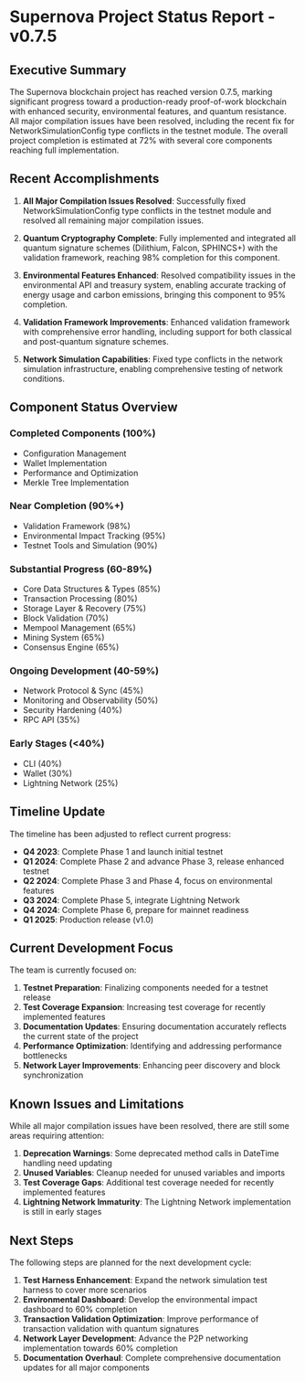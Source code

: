 # Supernova Project Status Report - v0.7.5

## Executive Summary

The Supernova blockchain project has reached version 0.7.5, marking significant progress toward a production-ready proof-of-work blockchain with enhanced security, environmental features, and quantum resistance. All major compilation issues have been resolved, including the recent fix for NetworkSimulationConfig type conflicts in the testnet module. The overall project completion is estimated at 72% with several core components reaching full implementation.

## Recent Accomplishments

1. **All Major Compilation Issues Resolved**: Successfully fixed NetworkSimulationConfig type conflicts in the testnet module and resolved all remaining major compilation issues.

2. **Quantum Cryptography Complete**: Fully implemented and integrated all quantum signature schemes (Dilithium, Falcon, SPHINCS+) with the validation framework, reaching 98% completion for this component.

3. **Environmental Features Enhanced**: Resolved compatibility issues in the environmental API and treasury system, enabling accurate tracking of energy usage and carbon emissions, bringing this component to 95% completion.

4. **Validation Framework Improvements**: Enhanced validation framework with comprehensive error handling, including support for both classical and post-quantum signature schemes.

5. **Network Simulation Capabilities**: Fixed type conflicts in the network simulation infrastructure, enabling comprehensive testing of network conditions.

## Component Status Overview

### Completed Components (100%)
- Configuration Management
- Wallet Implementation
- Performance and Optimization
- Merkle Tree Implementation

### Near Completion (90%+)
- Validation Framework (98%)
- Environmental Impact Tracking (95%)
- Testnet Tools and Simulation (90%)

### Substantial Progress (60-89%)
- Core Data Structures & Types (85%)
- Transaction Processing (80%)
- Storage Layer & Recovery (75%)
- Block Validation (70%)
- Mempool Management (65%)
- Mining System (65%)
- Consensus Engine (65%)

### Ongoing Development (40-59%)
- Network Protocol & Sync (45%)
- Monitoring and Observability (50%)
- Security Hardening (40%)
- RPC API (35%)

### Early Stages (<40%)
- CLI (40%)
- Wallet (30%)
- Lightning Network (25%)

## Timeline Update

The timeline has been adjusted to reflect current progress:

- **Q4 2023**: Complete Phase 1 and launch initial testnet
- **Q1 2024**: Complete Phase 2 and advance Phase 3, release enhanced testnet
- **Q2 2024**: Complete Phase 3 and Phase 4, focus on environmental features
- **Q3 2024**: Complete Phase 5, integrate Lightning Network
- **Q4 2024**: Complete Phase 6, prepare for mainnet readiness
- **Q1 2025**: Production release (v1.0)

## Current Development Focus

The team is currently focused on:

1. **Testnet Preparation**: Finalizing components needed for a testnet release
2. **Test Coverage Expansion**: Increasing test coverage for recently implemented features
3. **Documentation Updates**: Ensuring documentation accurately reflects the current state of the project
4. **Performance Optimization**: Identifying and addressing performance bottlenecks
5. **Network Layer Improvements**: Enhancing peer discovery and block synchronization

## Known Issues and Limitations

While all major compilation issues have been resolved, there are still some areas requiring attention:

1. **Deprecation Warnings**: Some deprecated method calls in DateTime handling need updating
2. **Unused Variables**: Cleanup needed for unused variables and imports
3. **Test Coverage Gaps**: Additional test coverage needed for recently implemented features
4. **Lightning Network Immaturity**: The Lightning Network implementation is still in early stages

## Next Steps

The following steps are planned for the next development cycle:

1. **Test Harness Enhancement**: Expand the network simulation test harness to cover more scenarios
2. **Environmental Dashboard**: Develop the environmental impact dashboard to 60% completion
3. **Transaction Validation Optimization**: Improve performance of transaction validation with quantum signatures
4. **Network Layer Development**: Advance the P2P networking implementation towards 60% completion
5. **Documentation Overhaul**: Complete comprehensive documentation updates for all major components 